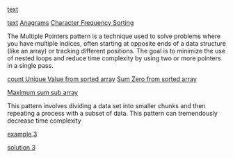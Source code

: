 <!-- hash map -->

[text](frequencyPattern/mergeTwojson.js)


<!-- FREQUENCY COUNTERS -->
[text](frequencyPattern/twoArrayCompare.js)
[Anagrams](frequencyCounter/anagrams.js)
[Character Frequency Sorting](<frequencyCounter/451)CharacterFrequencySorting.js>)


<!-- MULTIPLE POINTERS -->
The Multiple Pointers pattern is a technique used to solve problems where you have multiple indices, often starting at opposite ends of a data structure (like an array) or tracking different positions. The goal is to minimize the use of nested loops and reduce time complexity by using two or more pointers in a single pass.

[count Unique Value from sorted array](MultiplePointers/countUniqueValues.js)
[Sum Zero from sorted array](MultiplePointers/sumZero.js)

<!-- SLIDING WINDOW -->
[Maximum sum sub array](SlidingWindow/maxSubarraySum.js)


<!-- Divide and Conquer -->

This pattern involves dividing a data set into smaller chunks and then repeating
a process with a subset of data.
This pattern can tremendously decrease time complexity


<!-- bucket sort approach -->

[example 3](<frequencyCounter/451)CharacterFrequencySorting.js>)



<!-- Boyer-Moore Voting Algorithm -->
[solution 3](<frequencyCounter/169)MajorityElement.js>)